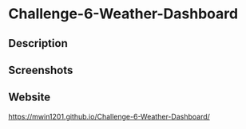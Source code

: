 # Challenge-6-Weather-Dashboard

## Description

## Screenshots

## Website
https://mwin1201.github.io/Challenge-6-Weather-Dashboard/
